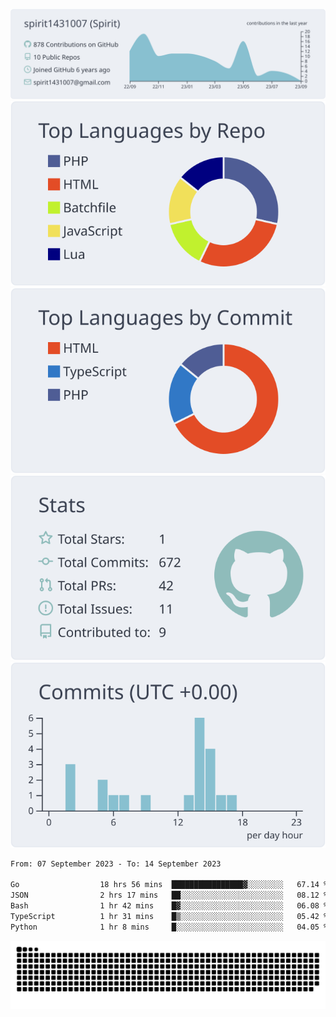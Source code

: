[![](https://raw.githubusercontent.com/spirit1431007/spirit1431007/master/profile-summary-card-output/nord_bright/0-profile-details.svg)](https://git.io/spiritx)
[![](https://raw.githubusercontent.com/spirit1431007/spirit1431007/master/profile-summary-card-output/nord_bright/1-repos-per-language.svg)](https://git.io/spiritx) [![](https://raw.githubusercontent.com/spirit1431007/spirit1431007/master/profile-summary-card-output/nord_bright/2-most-commit-language.svg)](https://git.io/spiritx)
[![](https://raw.githubusercontent.com/spirit1431007/spirit1431007/master/profile-summary-card-output/nord_bright/3-stats.svg)](https://git.io/spiritx) [![](https://raw.githubusercontent.com/spirit1431007/spirit1431007/master/profile-summary-card-output/nord_bright/4-productive-time.svg)](https://git.io/spiritx)

<!--START_SECTION:waka-->

```txt
From: 07 September 2023 - To: 14 September 2023

Go                  18 hrs 56 mins  ████████████████▓░░░░░░░░   67.14 %
JSON                2 hrs 17 mins   ██░░░░░░░░░░░░░░░░░░░░░░░   08.12 %
Bash                1 hr 42 mins    █▓░░░░░░░░░░░░░░░░░░░░░░░   06.08 %
TypeScript          1 hr 31 mins    █▒░░░░░░░░░░░░░░░░░░░░░░░   05.42 %
Python              1 hr 8 mins     █░░░░░░░░░░░░░░░░░░░░░░░░   04.05 %
```

<!--END_SECTION:waka-->

![contribution](https://github.com/spirit1431007/spirit1431007/blob/output/github-contribution-grid-snake.svg)
